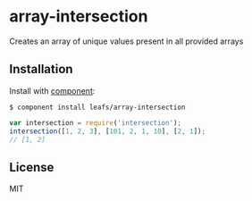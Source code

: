 
# array-intersection

 Creates an array of unique values present in all provided arrays

## Installation

  Install with [component](http://component.io):

    $ component install leafs/array-intersection


```js
var intersection = require('intersection');
intersection([1, 2, 3], [101, 2, 1, 10], [2, 1]);
// [1, 2]
```


## License

  MIT
